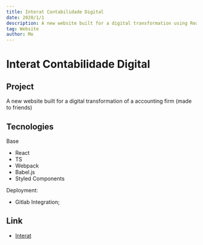 ```yaml
---
title: Interat Contabilidade Digital
date: 2020/1/1
description: A new website built for a digital transformation using React and TS
tag: Website
author: Me
---
```


# Interat Contabilidade Digital

## Project

A new website built for a digital transformation of a accounting firm (made to friends)

## Tecnologies

Base

- React
- TS
- Webpack
- Babel.js
- Styled Components

Deployment:

- Gitlab Integration;

## Link

- [Interat](https://interatcontabil.com.br/)
